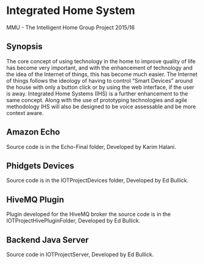 # Integrated Home System
MMU - The Intelligent Home Group Project 2015/16

## Synopsis
The core concept of using technology in the home to improve quality of life has become very important, and with the enhancement of technology and the idea of the Internet of things, this has become much easier. The Internet of things follows the ideology of having to control “Smart Devices” around the house with only a button click or by using the web interface, if the user is away. Integrated Home Systems (IHS) is a further enhancement to the same concept. Along with the use of prototyping technologies and agile methodology IHS will also be designed to be voice assessable and be more context aware.

## Amazon Echo 
Source code is in the Echo-Final folder,
Developed by Karim Halani.

## Phidgets Devices
Source code is in the IOTProjectDevices folder,
Developed by Ed Bullick.

## HiveMQ Plugin
Plugin developed for the HiveMQ broker the source code is in the IOTProjectHivePluginFolder,
Developed by Ed Bullick.

## Backend Java Server
Source code in IOTProjectServer,
Developed by Ed Bullick.
